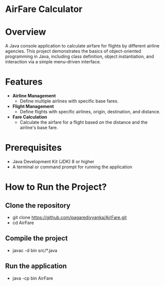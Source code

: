 # AirFare Calculator
# Overview 
A Java console application to calculate airfare for flights by different airline agencies. This project demonstrates the basics of object-oriented programming in Java, including class definition, object instantiation, and interaction via a simple menu-driven interface.

# Features
- **Airline Management**
  - Define multiple airlines with specific base fares.
- **Flight Management**
  - Define flights with specific airlines, origin, destination, and distance.
- **Fare Calculation**
  - Calculate the airfare for a flight based on the distance and the airline's base fare.
 
# Prerequisites
- Java Development Kit (JDK) 8 or higher
- A terminal or command prompt for running the application

# How to Run the Project?

## Clone the repository
- git clone https://github.com/pagaredivyanka/AirFare.git
- cd AirFare

## Compile the project
- javac -d bin src/*.java

## Run the application
- java -cp bin AirFare


